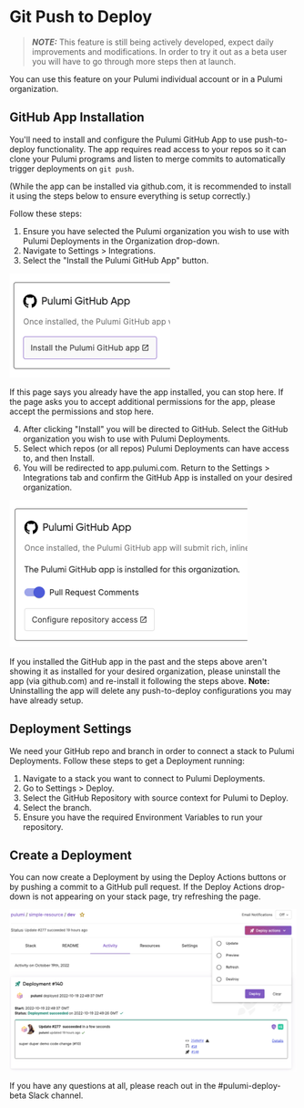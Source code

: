# Git Push to Deploy

> **_NOTE:_**  This feature is still being actively developed, expect daily improvements and modifications. In order to try it out as a beta user you will have to go through more steps then at launch.

You can use this feature on your Pulumi individual account or in a Pulumi organization.

## GitHub App Installation

You'll need to install and configure the Pulumi GitHub App to use push-to-deploy functionality. The app requires read access to your repos so it can clone your Pulumi programs and listen to merge commits to automatically trigger deployments on `git push`.

(While the app can be installed via github.com, it is recommended to install it using the steps below to ensure everything is setup correctly.)

Follow these steps:

1. Ensure you have selected the Pulumi organization you wish to use with Pulumi Deployments in the Organization drop-down.
2. Navigate to Settings > Integrations.
3. Select the "Install the Pulumi GitHub App" button.

![gha-install](gha-install.png)

If this page says you already have the app installed, you can stop here. If the page asks you to accept additional permissions for the app, please accept the permissions and stop here.

4. After clicking "Install" you will be directed to GitHub. Select the GitHub organization you wish to use with Pulumi Deployments.
5. Select which repos (or all repos) Pulumi Deployments can have access to, and then Install.
6. You will be redirected to app.pulumi.com. Return to the Settings > Integrations tab and confirm the GitHub App is installed on your desired organization.

![gha-installed](gha-installed.png)

If you installed the GitHub app in the past and the steps above aren't showing it as installed for your desired organization, please uninstall the app (via github.com) and re-install it following the steps above. **Note:** Uninstalling the app will delete any push-to-deploy configurations you may have already setup.

## Deployment Settings

We need your GitHub repo and branch in order to connect a stack to Pulumi Deployments. Follow these steps to get a Deployment running:

1. Navigate to a stack you want to connect to Pulumi Deployments.
2. Go to Settings > Deploy.
3. Select the GitHub Repository with source context for Pulumi to Deploy.
4. Select the branch.
5. Ensure you have the required Environment Variables to run your repository.

## Create a Deployment

You can now create a Deployment by using the Deploy Actions buttons or by pushing a commit to a GitHub pull request. If the Deploy Actions drop-down is not appearing on your stack page, try refreshing the page.

![deploy-actions](deploy-actions.png)

If you have any questions at all, please reach out in the #pulumi-deploy-beta Slack channel.
